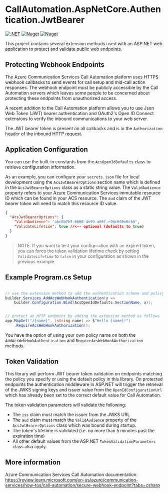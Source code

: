 # CallAutomation.AspNetCore.Authentication.JwtBearer

[![.NET](https://github.com/jasonshave/CallAutomation.AspNetCore.Authentication.JwtBearer/actions/workflows/dotnet.yml/badge.svg)](https://github.com/jasonshave/CallAutomation.AspNetCore.Authentication.JwtBearer/actions/workflows/dotnet.yml)
[![Nuget](https://github.com/jasonshave/CallAutomation.AspNetCore.Authentication.JwtBearer/actions/workflows/nuget.yml/badge.svg)](https://github.com/jasonshave/CallAutomation.AspNetCore.Authentication.JwtBearer/actions/workflows/nuget.yml)
[![Nuget](https://img.shields.io/nuget/v/CallAutomation.AspNetCore.Authentication.JwtBearer.svg?style=flat)](https://www.nuget.org/packages/CallAutomation.AspNetCore.Authentication.JwtBearer/)

This project contains several extension methods used with an ASP.NET web application to protect and validate public web endpoints.

## Protecting Webhook Endpoints

The Azure Communication Services Call Automation platform uses HTTPS webhook callbacks to send events for call setup and mid-call action responses. The webhook endpoint must be publicly accessible by the Call Automation servers which leaves some people to be concerned about protecting these endpoints from unauthorized access.

A recent addition to the Call Automation platform allows you to use Json Web Token (JWT) bearer authentication and OAuth2's Open ID Connect extensions to verify the inbound communications to your web server.

The JWT bearer token is present on all callbacks and is in the `Authorization` header of the inbound HTTP request.

## Application Configuration

You can use the built-in constants from the `AcsOpenIdDefaults` class to retrieve configuration information.

As an example, you can configure your `secrets.json` file for local development using the `AcsJwtBearerOptions` section name which is defined in the `AcsJwtBearerOptions` class as a static string value. The `ValidAudience` property refers to your Azure Communication Services immutable resource ID which can be found in your ACS resource. The `aud` claim of the JWT bearer token will need to match this resource ID value.

```json
{
  "AcsJwtBearerOptions": {
    "ValidAudience": "abc8b7b5-6666-4e99-a66f-r90c600e6cb9",
    "ValidateLifetime": true //<-- optional (defaults to true)
  }
}
```

> NOTE: If you want to test your configuration with an expired token, you can force the token validation lifetime check by setting `ValidateLifetime` to `false` in your configuration as shown in the previous example.

## Example Program.cs Setup

```csharp

// use the extension method to add the authentication scheme and policy and bind the configuration section name automatically.
builder.Services.AddAcsWebHookAuthentication(x => 
    builder.Configuration.Bind(AcsOpenIdDefaults.SectionName, x));


// protect an HTTP endpoint by adding the extension method as follows
app.MapGet("/{name}", (string name) => $"Hello {name}!")
    .RequireAcsWebHookAuthorization();

```

You have the option of using your own policy name on both the `AddAcsWebHookAuthentication` and `RequireAcsWebHookAuthorization` methods.

## Token Validation

This library will perform JWT bearer token validation on endpoints matching the policy you specify or using the default policy in this library. On protected endpoints the authentication middleware in ASP.NET will trigger the retrieval of the JWKS signing keys and issuer value from the `OpenIdConfigurationUrl` which has already been set to the correct default value for Call Automation.

The token validation parameters will validate the following:

- The `iss` claim must match the issuer from the JWKS URL
- The `aud` claim must match the `ValidAudience` property of the `AcsJwtBearerOptions` class which was bound during startup.
- The token's lifetime is validated (i.e. no more than 5 minutes past the expiration time)
- All other default values from the ASP.NET `TokenValidationParameters` class also apply.

## More information

Azure Communication Services Call Automation documentation: https://review.learn.microsoft.com/en-us/azure/communication-services/how-tos/call-automation/secure-webhook-endpoint?tabs=csharp
